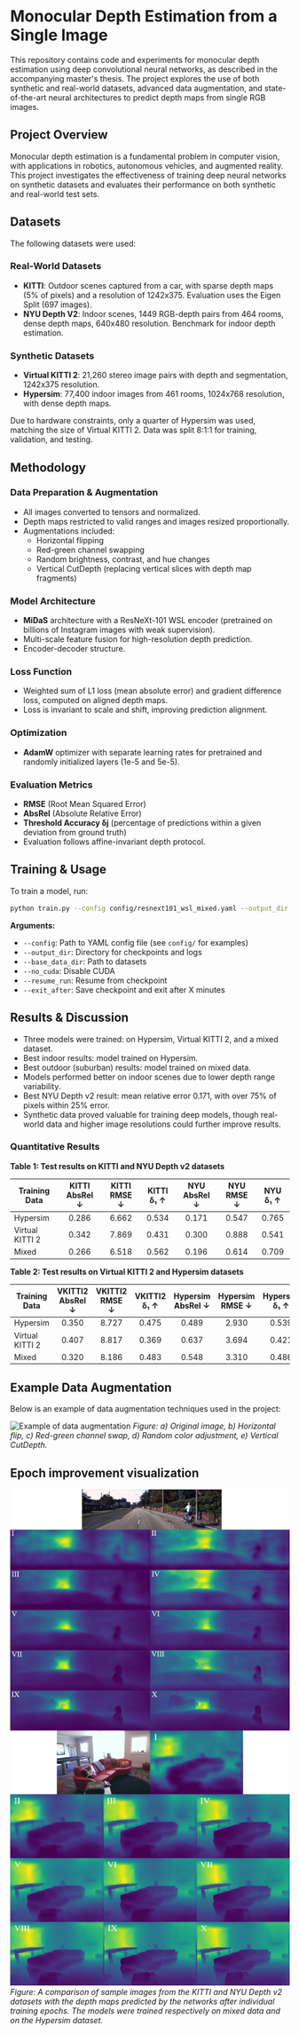 # Monocular Depth Estimation from a Single Image

This repository contains code and experiments for monocular depth estimation using deep convolutional neural networks, as described in the accompanying master's thesis. The project explores the use of both synthetic and real-world datasets, advanced data augmentation, and state-of-the-art neural architectures to predict depth maps from single RGB images.

## Project Overview

Monocular depth estimation is a fundamental problem in computer vision, with applications in robotics, autonomous vehicles, and augmented reality. This project investigates the effectiveness of training deep neural networks on synthetic datasets and evaluates their performance on both synthetic and real-world test sets.

## Datasets

The following datasets were used:

### Real-World Datasets
- **KITTI**: Outdoor scenes captured from a car, with sparse depth maps (5% of pixels) and a resolution of 1242x375. Evaluation uses the Eigen Split (697 images).
- **NYU Depth V2**: Indoor scenes, 1449 RGB-depth pairs from 464 rooms, dense depth maps, 640x480 resolution. Benchmark for indoor depth estimation.

### Synthetic Datasets
- **Virtual KITTI 2**: 21,260 stereo image pairs with depth and segmentation, 1242x375 resolution.
- **Hypersim**: 77,400 indoor images from 461 rooms, 1024x768 resolution, with dense depth maps.

Due to hardware constraints, only a quarter of Hypersim was used, matching the size of Virtual KITTI 2. Data was split 8:1:1 for training, validation, and testing.

## Methodology

### Data Preparation & Augmentation
- All images converted to tensors and normalized.
- Depth maps restricted to valid ranges and images resized proportionally.
- Augmentations included:
  - Horizontal flipping
  - Red-green channel swapping
  - Random brightness, contrast, and hue changes
  - Vertical CutDepth (replacing vertical slices with depth map fragments)

### Model Architecture
- **MiDaS** architecture with a ResNeXt-101 WSL encoder (pretrained on billions of Instagram images with weak supervision).
- Multi-scale feature fusion for high-resolution depth prediction.
- Encoder-decoder structure.

### Loss Function
- Weighted sum of L1 loss (mean absolute error) and gradient difference loss, computed on aligned depth maps.
- Loss is invariant to scale and shift, improving prediction alignment.

### Optimization
- **AdamW** optimizer with separate learning rates for pretrained and randomly initialized layers (1e-5 and 5e-5).

### Evaluation Metrics
- **RMSE** (Root Mean Squared Error)
- **AbsRel** (Absolute Relative Error)
- **Threshold Accuracy δj** (percentage of predictions within a given deviation from ground truth)
- Evaluation follows affine-invariant depth protocol.

## Training & Usage

To train a model, run:
```bash
python train.py --config config/resnext101_wsl_mixed.yaml --output_dir ./output
```

**Arguments:**
- `--config`: Path to YAML config file (see `config/` for examples)
- `--output_dir`: Directory for checkpoints and logs
- `--base_data_dir`: Path to datasets
- `--no_cuda`: Disable CUDA
- `--resume_run`: Resume from checkpoint
- `--exit_after`: Save checkpoint and exit after X minutes

## Results & Discussion

- Three models were trained: on Hypersim, Virtual KITTI 2, and a mixed dataset.
- Best indoor results: model trained on Hypersim.
- Best outdoor (suburban) results: model trained on mixed data.
- Models performed better on indoor scenes due to lower depth range variability.
- Best NYU Depth v2 result: mean relative error 0.171, with over 75% of pixels within 25% error.
- Synthetic data proved valuable for training deep models, though real-world data and higher image resolutions could further improve results.

### Quantitative Results

**Table 1: Test results on KITTI and NYU Depth v2 datasets**

| Training Data     | KITTI AbsRel ↓ | KITTI RMSE ↓ | KITTI δ₁ ↑ | NYU AbsRel ↓ | NYU RMSE ↓ | NYU δ₁ ↑ |
|------------------|:--------------:|:------------:|:----------:|:------------:|:----------:|:--------:|
| Hypersim         |     0.286      |    6.662     |   0.534    |    0.171     |   0.547    |  0.765   |
| Virtual KITTI 2  |     0.342      |    7.869     |   0.431    |    0.300     |   0.888    |  0.541   |
| Mixed            |     0.266      |    6.518     |   0.562    |    0.196     |   0.614    |  0.709   |

**Table 2: Test results on Virtual KITTI 2 and Hypersim datasets**

| Training Data     | VKITTI2 AbsRel ↓ | VKITTI2 RMSE ↓ | VKITTI2 δ₁ ↑ | Hypersim AbsRel ↓ | Hypersim RMSE ↓ | Hypersim δ₁ ↑ |
|------------------|:----------------:|:--------------:|:------------:|:-----------------:|:---------------:|:-------------:|
| Hypersim         |      0.350       |     8.727      |    0.475     |      0.489        |     2.930       |    0.539      |
| Virtual KITTI 2  |      0.407       |     8.817      |    0.369     |      0.637        |     3.694       |    0.421      |
| Mixed            |      0.320       |     8.186      |    0.483     |      0.548        |     3.310       |    0.486      |

## Example Data Augmentation

Below is an example of data augmentation techniques used in the project:

![Example of data augmentation](./img/augm.png)
*Figure: a) Original image, b) Horizontal flip, c) Red-green channel swap, d) Random color adjustment, e) Vertical CutDepth.*

## Epoch improvement visualization

![Epoch improvement visualization](./img/epok_progres.png)
*Figure: A comparison of sample images from the KITTI and NYU Depth v2 datasets with the depth maps predicted by the networks after individual training epochs. The models were trained respectively on mixed data and on the Hypersim dataset.*
